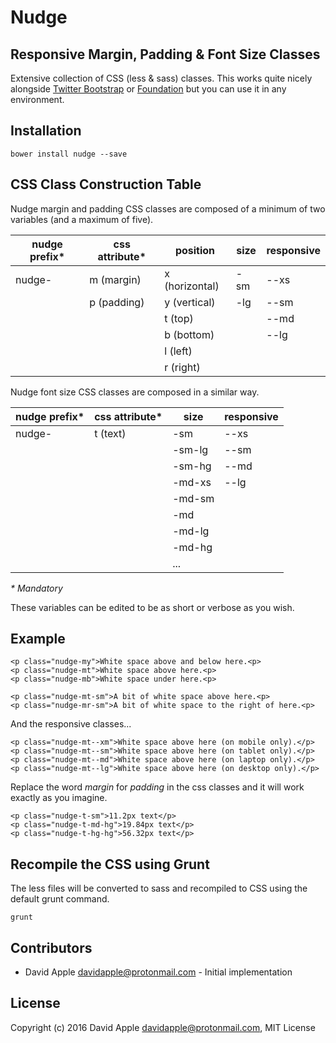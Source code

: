 # Nudge

## Responsive Margin, Padding & Font Size Classes

Extensive collection of CSS (less & sass) classes. This works quite nicely alongside [Twitter Bootstrap](http://getbootstrap.com/) or [Foundation](http://foundation.zurb.com/) but you can use it in any environment.

## Installation

```
bower install nudge --save
```

## CSS Class Construction Table

Nudge margin and padding CSS classes are composed of a minimum of two variables (and a maximum of five).

| nudge prefix* | css attribute* | position       | size | responsive |
|---------------|----------------|----------------|------|------------|
| nudge-        | m (margin)     | x (horizontal) | -sm  | --xs       |
|               | p (padding)    | y (vertical)   | -lg  | --sm       |
|               |                | t (top)        |      | --md       |
|               |                | b (bottom)     |      | --lg       |
|               |                | l (left)       |      |            |
|               |                | r (right)      |      |            |

Nudge font size CSS classes are composed in a similar way.

| nudge prefix* | css attribute* | size   | responsive |
|---------------|----------------|--------|------------|
| nudge-        | t (text)       | -sm    | --xs       |
|               |                | -sm-lg | --sm       |
|               |                | -sm-hg | --md       |
|               |                | -md-xs | --lg       |
|               |                | -md-sm |            |
|               |                | -md    |            |
|               |                | -md-lg |            |
|               |                | -md-hg |            |
|               |                | ...    |            |

_\* Mandatory_

These variables can be edited to be as short or verbose as you wish.

## Example

```
<p class="nudge-my">White space above and below here.<p>
<p class="nudge-mt">White space above here.<p>
<p class="nudge-mb">White space under here.<p>

<p class="nudge-mt-sm">A bit of white space above here.<p>
<p class="nudge-mr-sm">A bit of white space to the right of here.<p>
```

And the responsive classes...

```
<p class="nudge-mt--xm">White space above here (on mobile only).</p>
<p class="nudge-mt--sm">White space above here (on tablet only).</p>
<p class="nudge-mt--md">White space above here (on laptop only).</p>
<p class="nudge-mt--lg">White space above here (on desktop only).</p>
```

Replace the word _margin_ for _padding_ in the css classes and it will work exactly as you imagine.

```
<p class="nudge-t-sm">11.2px text</p>
<p class="nudge-t-md-hg">19.84px text</p>
<p class="nudge-t-hg-hg">56.32px text</p>
```

## Recompile the CSS using Grunt

The less files will be converted to sass and recompiled to CSS using the default grunt command.

```
grunt
```

## Contributors

- David Apple <davidapple@protonmail.com> - Initial implementation

## License

Copyright (c) 2016 David Apple <davidapple@protonmail.com>, MIT License